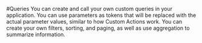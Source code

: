 
#Queries
You can create and call your own custom queries in your application. You can use parameters as tokens that will be replaced with the actual parameter values, similar to how Custom Actions work. You can create your own filters, sorting, and paging, as well as use aggregation to summarize information.
